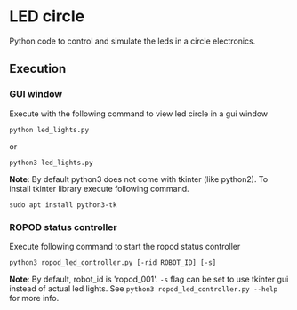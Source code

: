 # LED circle

Python code to control and simulate the leds in a circle electronics.

## Execution

### GUI window 
Execute with the following command to view led circle in a gui window
```
python led_lights.py
```

or 
```
python3 led_lights.py
```

**Note**: By default python3 does not come with tkinter (like python2). To
install tkinter library execute following command.
```
sudo apt install python3-tk
```

### ROPOD status controller
Execute following command to start the ropod status controller
```
python3 ropod_led_controller.py [-rid ROBOT_ID] [-s]
```
**Note**: By default, robot_id is 'ropod_001'. `-s` flag can be set to use
tkinter gui instead of actual led lights. See `python3 ropod_led_controller.py
--help` for more info.
